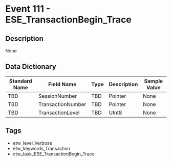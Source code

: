 # Event 111 - ESE_TransactionBegin_Trace

## Description
None

## Data Dictionary
|Standard Name|Field Name|Type|Description|Sample Value|
|---|---|---|---|---|
|TBD|SessionNumber|TBD|Pointer|None|None|
|TBD|TransactionNumber|TBD|Pointer|None|None|
|TBD|TransactionLevel|TBD|UInt8|None|None|

## Tags
* etw_level_Verbose
* etw_keywords_Transaction
* etw_task_ESE_TransactionBegin_Trace